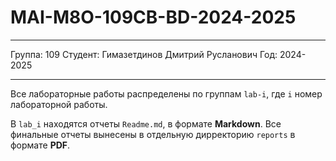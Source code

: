 # MAI-M8O-109CB-BD-2024-2025

---

Группа: 109
Студент: Гимазетдинов Дмитрий Русланович
Год: 2024-2025

---

Все лабораторные работы распределены по группам `lab-i`, где `i` номер лабораторной работы.

В `lab_i` находятся отчеты `Readme.md`, в формате **Markdown**.
Все финальные отчеты вынесены в отдельную дирректорию `reports` в формате **PDF**.

